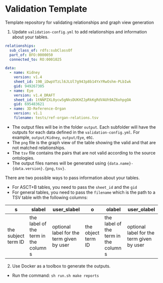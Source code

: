 # Validation Template
Template repository for validating relationships and graph view generation

1. Update `validation-config.yml` to add relationships and information about your tables.

```yaml
relationships:
  sub_class_of: rdfs:subClassOf
  part_of: BFO:0000050
  connected_to: RO:0001025

data:
  - name: Kidney
    version: v1.4
    sheet_id: 19B_iDwpVTzLl6JLUl7g943p8b14YxYRwOshm-PLbIwk
    gid: 949267305
  - name: Eye
    version: v1.4_DRAFT
    sheet_id: 1tNNPZXL0ycw5gNksDUKHZJpRkKgRdVAUh9AZ6ohpgOA
    gid: 695483621
  - name: 3D-Reference-Organ
    version: v1.1
    filename: tests/ref-organ-relations.tsv
```

- The output files will be in the folder `output`. Each subfolder will have the outputs for each data defined in the `validation-config.yml`. For example, `output/Kidney`, `output/Eye`, etc.
- The `png` file is the graph view of the table showing the valid and that are not matched relationships.
- The `tsv` file contains the pairs that are not valid according to the source ontologies.
- The output files names will be generated using `{data.name}-{data.version}.{png,tsv}`.

There are two possible ways to pass information about your tables.
- For ASCT+B tables, you need to pass the `sheet_id` and the `gid`
- For general tables, you need to pass the `filename` which is the path to a TSV table with the following columns:

| s                   | slabel                                | user_slabel                               | o                  | olabel                                | user_olabel                               |
|---------------------|---------------------------------------|-------------------------------------------|--------------------|---------------------------------------|-------------------------------------------|
| the subject term ID | the label of the term in the column s | optional label for the term given by user | the object term ID | the label of the term in the column s | optional label for the term given by user |

2. Use Docker as a toolbox to generate the outputs.

- Run the command: `sh run.sh make reports`